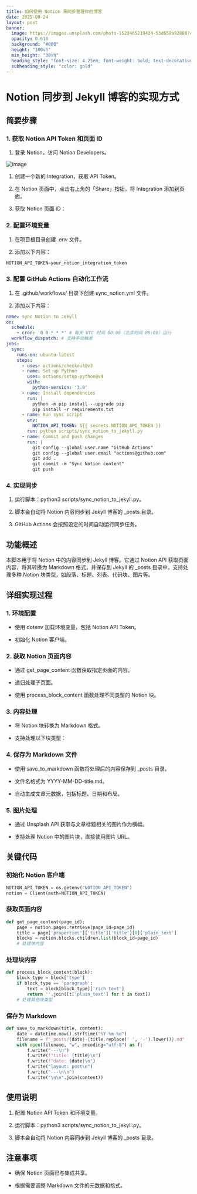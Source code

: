 ```yaml
---
title: 如何使用 Notion 来同步管理你的博客
date: 2025-09-24
layout: post
banner:
  image: https://images.unsplash.com/photo-1523465219434-53d659a92880?crop=entropy&cs=tinysrgb&fit=max&fm=jpg&ixid=M3w2OTIwMzJ8MHwxfHJhbmRvbXx8fHx8fHx8fDE3NTg3MTc3NjR8&ixlib=rb-4.1.0&q=80&w=1080
  opacity: 0.618
  background: "#000"
  height: "100vh"
  min_height: "38vh"
  heading_style: "font-size: 4.25em; font-weight: bold; text-decoration: underline"
  subheading_style: "color: gold"
---
```


# Notion 同步到 Jekyll 博客的实现方式

## 简要步骤

### 1. 获取 Notion API Token 和页面 ID

1. 登录 Notion，访问 Notion Developers。

![image](https://prod-files-secure.s3.us-west-2.amazonaws.com/a7a0cc5a-89b9-4cda-8686-1fba0ca52f40/d19c1afe-dea5-4312-9333-786b0ba83054/image.png?X-Amz-Algorithm=AWS4-HMAC-SHA256&X-Amz-Content-Sha256=UNSIGNED-PAYLOAD&X-Amz-Credential=ASIAZI2LB466ZU5EXN34%2F20250924%2Fus-west-2%2Fs3%2Faws4_request&X-Amz-Date=20250924T124243Z&X-Amz-Expires=3600&X-Amz-Security-Token=IQoJb3JpZ2luX2VjENX%2F%2F%2F%2F%2F%2F%2F%2F%2F%2FwEaCXVzLXdlc3QtMiJHMEUCICbFc1qMIEpp6sJSC6fERDjWffT8nwuWjcdsqVaeSKE5AiEAwSCkeDyzbT5WDGvgdYOm2xaw6km%2FPGNDYCh%2F6FRHm%2BUq%2FwMIXRAAGgw2Mzc0MjMxODM4MDUiDDPO9uzcB4rb68XdLCrcA9KalDcrIOXisG0QbRfRuNWqpj0nMEHWf%2BOaNjRUK2xXrwSgTRBxZoHDOZOdo0f5zUOcneorhSkg2VhYG9ajecybcCz4WV4hBUpJzDIPU0IKsfxoH7LRYMRuN8qwOJJW4%2BV9%2Bshfjn3DlStSlvUbf9KLT3Oi4BlHlPWUCfEYbrWOk4hn9vfJBxTJwNCbfcyWNGU6ei7k5oGB4eJc%2BANV7tzySbJeYca%2FXEjKCWjs65EbgFnDUpAVIw5%2BsPFfm3VCCaJ7n3SQalGKo9b%2BdUGtrKNvbr4HwaKJw1G6vtgRmEJAvGzop2Oz%2FMiXaZ5549C0TpytVSYVKpVsKNIze2EIx6LK9JSF9Cikqhg5O%2BOCzT1s4zgB4%2BQxa1REGF4kqo%2BLPD0h8mCJm97eEfeTbkYzX%2FzD5ffC0Bz3YzUTwAjagsiigdhduucwx7Awf5BDw0Ugni%2BTss5xhjPnk0RYN%2F1Pumt45S%2FLWdKx4qi6uzkrWJlX5qVPCTnUl7S%2FkCUcqrp9qX14zYRaHyVT5hCOkmHDclLZvTVv8WPjv8PnS3E3x0OiDaqLY30u5HVCek8GX4TrZ%2BOWcbGcZq2eQ2dJAAhtc0C82jzi9Fi%2B5ghFcJBhU%2FiZXhIP1dlnjtVnfa%2BRMODFz8YGOqUBb5r2WpcAhi4VQ%2FvpghbgRwAEdwrtI%2BA5oKwWx1ef%2F7L%2F%2BwA9KSrdEoEh6J3nPZU5feadWmw4K5DH8LU%2FcTrX3AXIqQutYBBznVI1gSwS1S%2BEQ2k7aK1LGu2EE2cYamS3DMxHE7IrKRjPcag8z9lm%2BITo37jI0%2BgkHE3ChOk7qFKV7vekw3LF7OX6K1yFx4q9RvlfhAjD3pY9n0otHc9MJpJ0%2BOe9&X-Amz-Signature=c8733121541339beb6bb9545ed00772ed7572efa5bf781a17f342fc1cfd0e69b&X-Amz-SignedHeaders=host&x-amz-checksum-mode=ENABLED&x-id=GetObject)

1. 创建一个新的 Integration，获取 API Token。

1. 在 Notion 页面中，点击右上角的「Share」按钮，将 Integration 添加到页面。

1. 获取 Notion 页面 ID：


### 2. 配置环境变量

1. 在项目根目录创建 .env 文件。

1. 添加以下内容：

```javascript
NOTION_API_TOKEN=your_notion_integration_token
```

### 3. 配置 GitHub Actions 自动化工作流

1. 在 .github/workflows/ 目录下创建 sync_notion.yml 文件。

1. 添加以下内容：

```yaml
name: Sync Notion to Jekyll
on:
  schedule:
    - cron: '0 0 * * *' # 每天 UTC 时间 00:00（北京时间 08:00）运行
  workflow_dispatch: # 支持手动触发
jobs:
  sync:
    runs-on: ubuntu-latest
    steps:
      - uses: actions/checkout@v3
      - name: Set up Python
        uses: actions/setup-python@v4
        with:
          python-version: '3.9'
      - name: Install dependencies
        run: |
          python -m pip install --upgrade pip
          pip install -r requirements.txt
      - name: Run sync script
        env:
          NOTION_API_TOKEN: ${{ secrets.NOTION_API_TOKEN }}
        run: python scripts/sync_notion_to_jekyll.py
      - name: Commit and push changes
        run: |
          git config --global user.name "GitHub Actions"
          git config --global user.email "actions@github.com"
          git add .
          git commit -m "Sync Notion content"
          git push
```

### 4. 实现同步

1. 运行脚本：python3 scripts/sync_notion_to_jekyll.py。

1. 脚本会自动将 Notion 内容同步到 Jekyll 博客的 _posts 目录。

1. GitHub Actions 会按照设定的时间自动运行同步任务。

## 功能概述

本脚本用于将 Notion 中的内容同步到 Jekyll 博客。它通过 Notion API 获取页面内容，将其转换为 Markdown 格式，并保存到 Jekyll 的 _posts 目录中。支持处理多种 Notion 块类型，如段落、标题、列表、代码块、图片等。

## 详细实现过程

### 1. 环境配置

- 使用 dotenv 加载环境变量，包括 Notion API Token。

- 初始化 Notion 客户端。

### 2. 获取 Notion 页面内容

- 通过 get_page_content 函数获取指定页面的内容。

- 递归处理子页面。

- 使用 process_block_content 函数处理不同类型的 Notion 块。

### 3. 内容处理

- 将 Notion 块转换为 Markdown 格式。

- 支持处理以下块类型：


### 4. 保存为 Markdown 文件

- 使用 save_to_markdown 函数将处理后的内容保存到 _posts 目录。

- 文件名格式为 YYYY-MM-DD-title.md。

- 自动生成文章元数据，包括标题、日期和布局。

### 5. 图片处理

- 通过 Unsplash API 获取与文章标题相关的图片作为横幅。

- 支持处理 Notion 中的图片块，直接使用图片 URL。

## 关键代码

### 初始化 Notion 客户端

```python
NOTION_API_TOKEN = os.getenv("NOTION_API_TOKEN")
notion = Client(auth=NOTION_API_TOKEN)
```

### 获取页面内容

```python
def get_page_content(page_id):
    page = notion.pages.retrieve(page_id=page_id)
    title = page['properties']['title']['title'][0]['plain_text']
    blocks = notion.blocks.children.list(block_id=page_id)
    # 处理块内容
```

### 处理块内容

```python
def process_block_content(block):
    block_type = block['type']
    if block_type == 'paragraph':
        text = block[block_type]['rich_text']
        return ''.join([t['plain_text'] for t in text])
    # 处理其他块类型
```

### 保存为 Markdown

```python
def save_to_markdown(title, content):
    date = datetime.now().strftime("%Y-%m-%d")
    filename = f"_posts/{date}-{title.replace(' ', '-').lower()}.md"
    with open(filename, "w", encoding="utf-8") as f:
        f.write("---\n")
        f.write(f"title: {title}\n")
        f.write(f"date: {date}\n")
        f.write("layout: post\n")
        f.write("---\n\n")
        f.write("\n\n".join(content))
```

## 使用说明

1. 配置 Notion API Token 和环境变量。

1. 运行脚本：python3 scripts/sync_notion_to_jekyll.py。

1. 脚本会自动将 Notion 内容同步到 Jekyll 博客的 _posts 目录。

## 注意事项

- 确保 Notion 页面已与集成共享。

- 根据需要调整 Markdown 文件的元数据和格式。